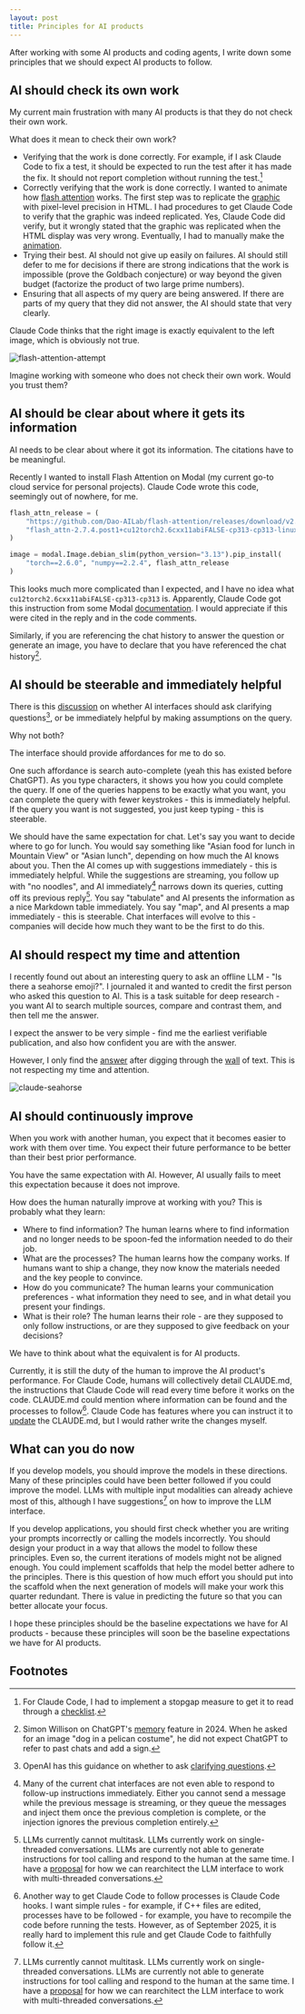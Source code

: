 ```yaml
---
layout: post
title: Principles for AI products
---
```


After working with some AI products and coding agents, I write down some principles that we should expect AI products to follow.



## AI should check its own work

My current main frustration with many AI products is that they do not check their own work.

What does it mean to check their own work?

- Verifying that the work is done correctly. For example, if I ask Claude Code to fix a test, it should be expected to run the test after it has made the fix. It should not report completion without running the test.[^claude-code-checklist]
- Correctly verifying that the work is done correctly. I wanted to animate how [flash attention](https://github.com/Dao-AILab/flash-attention) works. The first step was to replicate the [graphic](https://github.com/Dao-AILab/flash-attention/blob/main/assets/flashattn_banner.jpg) with pixel-level precision in HTML. I had procedures to get Claude Code to verify that the graphic was indeed replicated. Yes, Claude Code did verify, but it wrongly stated that the graphic was replicated when the HTML display was very wrong. Eventually, I had to manually make the [animation](https://github.com/tonghuikang/flash-attention-animation).
- Trying their best. AI should not give up easily on failures. AI should still defer to me for decisions if there are strong indications that the work is impossible (prove the Goldbach conjecture) or way beyond the given budget (factorize the product of two large prime numbers).
- Ensuring that all aspects of my query are being answered. If there are parts of my query that they did not answer, the AI should state that very clearly.

Claude Code thinks that the right image is exactly equivalent to the left image, which is obviously not true.

![flash-attention-attempt](/assets/flash-attention-attempt.png)

Imagine working with someone who does not check their own work. Would you trust them?

[^claude-code-checklist]: For Claude Code, I had to implement a stopgap measure to get it to read through a [checklist](https://github.com/tonghuikang/claude-code-template/blob/68481fdcbd9eaa088cda06c3b03ffc81bf5efcb4/.claude/checklist.py).



## AI should be clear about where it gets its information

AI needs to be clear about where it got its information. The citations have to be meaningful.

Recently I wanted to install Flash Attention on Modal (my current go-to cloud service for personal projects). Claude Code wrote this code, seemingly out of nowhere, for me.

```python
flash_attn_release = (
    "https://github.com/Dao-AILab/flash-attention/releases/download/v2.7.4.post1/"
    "flash_attn-2.7.4.post1+cu12torch2.6cxx11abiFALSE-cp313-cp313-linux_x86_64.whl"
)

image = modal.Image.debian_slim(python_version="3.13").pip_install(
    "torch==2.6.0", "numpy==2.2.4", flash_attn_release
)
```

This looks much more complicated than I expected, and I have no idea what `cu12torch2.6cxx11abiFALSE-cp313-cp313` is. Apparently, Claude Code got this instruction from some Modal [documentation](https://modal.com/docs/examples/install_flash_attn). I would appreciate if this were cited in the reply and in the code comments.

Similarly, if you are referencing the chat history to answer the question or generate an image, you have to declare that you have referenced the chat history[^simon-chat-history].

[^simon-chat-history]: Simon Willison on ChatGPT's [memory](https://simonwillison.net/2025/May/21/chatgpt-new-memory/) feature in 2024. When he asked for an image "dog in a pelican costume", he did not expect ChatGPT to refer to past chats and add a sign.



## AI should be steerable and immediately helpful

There is this [discussion](https://x.com/jeremyphoward/status/1961680007396561208) on whether AI interfaces should ask clarifying questions[^openai-clarifying-questions], or be immediately helpful by making assumptions on the query.

[^openai-clarifying-questions]: OpenAI has this guidance on whether to ask [clarifying questions](https://model-spec.openai.com/2025-04-11.html#ask_clarifying_questions).

Why not both?

The interface should provide affordances for me to do so.

One such affordance is search auto-complete (yeah this has existed before ChatGPT). As you type characters, it shows you how you could complete the query. If one of the queries happens to be exactly what you want, you can complete the query with fewer keystrokes - this is immediately helpful. If the query you want is not suggested, you just keep typing - this is steerable.

We should have the same expectation for chat. Let's say you want to decide where to go for lunch. You would say something like "Asian food for lunch in Mountain View" or "Asian lunch", depending on how much the AI knows about you. Then the AI comes up with suggestions immediately - this is immediately helpful. While the suggestions are streaming, you follow up with "no noodles", and AI immediately[^imcomplete-completion] narrows down its queries, cutting off its previous reply[^multichannel]. You say "tabulate" and AI presents the information as a nice Markdown table immediately. You say "map", and AI presents a map immediately - this is steerable. Chat interfaces will evolve to this - companies will decide how much they want to be the first to do this.

[^imcomplete-completion]: Many of the current chat interfaces are not even able to respond to follow-up instructions immediately. Either you cannot send a message while the previous message is streaming, or they queue the messages and inject them once the previous completion is complete, or the injection ignores the previous completion entirely.

[^multichannel]: LLMs currently cannot multitask. LLMs currently work on single-threaded conversations. LLMs are currently not able to generate instructions for tool calling and respond to the human at the same time. I have a [proposal](https://blog.huikang.dev/2025/05/14/multichannel-prediction.html) for how we can rearchitect the LLM interface to work with multi-threaded conversations.



## AI should respect my time and attention

I recently found out about an interesting query to ask an offline LLM - "Is there a seahorse emoji?". I journaled it and wanted to credit the first person who asked this question to AI. This is a task suitable for deep research - you want AI to search multiple sources, compare and contrast them, and then tell me the answer.

I expect the answer to be very simple - find me the earliest verifiable publication, and also how confident you are with the answer.

However, I only find the [answer](https://x.com/arithmoquine/status/1964179963323830624) after digging through the [wall](https://claude.ai/public/artifacts/3868e904-732d-406b-83ac-2d994e821a61) of text. This is not respecting my time and attention.

![claude-seahorse](/assets/claude-seahorse.png)



## AI should continuously improve

When you work with another human, you expect that it becomes easier to work with them over time. You expect their future performance to be better than their best prior performance.

You have the same expectation with AI. However, AI usually fails to meet this expectation because it does not improve.

How does the human naturally improve at working with you? This is probably what they learn:

- Where to find information? The human learns where to find information and no longer needs to be spoon-fed the information needed to do their job.
- What are the processes? The human learns how the company works. If humans want to ship a change, they now know the materials needed and the key people to convince.
- How do you communicate? The human learns your communication preferences - what information they need to see, and in what detail you present your findings.
- What is their role? The human learns their role - are they supposed to only follow instructions, or are they supposed to give feedback on your decisions?

We have to think about what the equivalent is for AI products.

Currently, it is still the duty of the human to improve the AI product's performance. For Claude Code, humans will collectively detail CLAUDE.md, the instructions that Claude Code will read every time before it works on the code. CLAUDE.md could mention where information can be found and the processes to follow[^claude-code-hooks]. Claude Code has features where you can instruct it to [update](https://docs.anthropic.com/en/docs/claude-code/memory#quickly-add-memories-with-the-%23-shortcut) the CLAUDE.md, but I would rather write the changes myself.

[^claude-code-hooks]: Another way to get Claude Code to follow processes is Claude Code hooks. I want simple rules - for example, if C++ files are edited, processes have to be followed - for example, you have to recompile the code before running the tests. However, as of September 2025, it is really hard to implement this rule and get Claude Code to faithfully follow it.



## What can you do now

If you develop models, you should improve the models in these directions. Many of these principles could have been better followed if you could improve the model. LLMs with multiple input modalities can already achieve most of this, although I have suggestions[^multichannel] on how to improve the LLM interface.

If you develop applications, you should first check whether you are writing your prompts incorrectly or calling the models incorrectly. You should design your product in a way that allows the model to follow these principles. Even so, the current iterations of models might not be aligned enough. You could implement scaffolds that help the model better adhere to the principles. There is this question of how much effort you should put into the scaffold when the next generation of models will make your work this quarter redundant. There is value in predicting the future so that you can better allocate your focus.

I hope these principles should be the baseline expectations we have for AI products - because these principles will soon be the baseline expectations we have for AI products.



## Footnotes